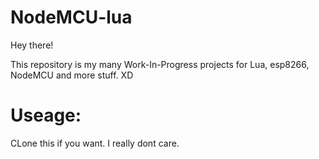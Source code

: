 # NodeMCU-lua
Hey there!

This repository is my many Work-In-Progress projects for Lua, esp8266, NodeMCU and more stuff. XD

# Useage:
CLone this if you want. I really dont care.
